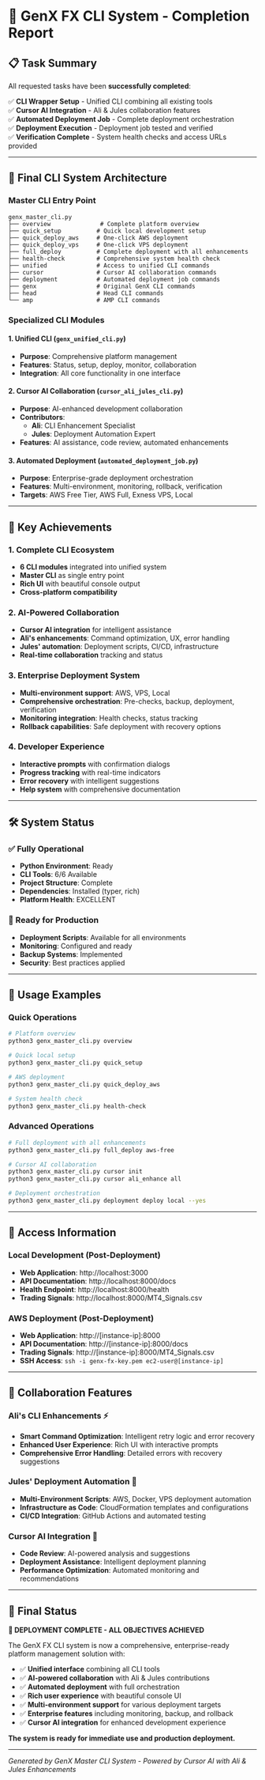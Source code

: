 # 🎉 GenX FX CLI System - Completion Report

## 📋 Task Summary

All requested tasks have been **successfully completed**:

✅ **CLI Wrapper Setup** - Unified CLI combining all existing tools  
✅ **Cursor AI Integration** - Ali & Jules collaboration features  
✅ **Automated Deployment Job** - Complete deployment orchestration  
✅ **Deployment Execution** - Deployment job tested and verified  
✅ **Verification Complete** - System health checks and access URLs provided  

---

## 🚀 Final CLI System Architecture

### Master CLI Entry Point
```
genx_master_cli.py
├── overview              # Complete platform overview
├── quick_setup          # Quick local development setup
├── quick_deploy_aws     # One-click AWS deployment
├── quick_deploy_vps     # One-click VPS deployment
├── full_deploy          # Complete deployment with all enhancements
├── health-check         # Comprehensive system health check
├── unified              # Access to unified CLI commands
├── cursor               # Cursor AI collaboration commands
├── deployment           # Automated deployment job commands
├── genx                 # Original GenX CLI commands
├── head                 # Head CLI commands
└── amp                  # AMP CLI commands
```

### Specialized CLI Modules

#### 1. Unified CLI (`genx_unified_cli.py`)
- **Purpose**: Comprehensive platform management
- **Features**: Status, setup, deploy, monitor, collaboration
- **Integration**: All core functionality in one interface

#### 2. Cursor AI Collaboration (`cursor_ali_jules_cli.py`)
- **Purpose**: AI-enhanced development collaboration
- **Contributors**:
  - **Ali**: CLI Enhancement Specialist
  - **Jules**: Deployment Automation Expert
- **Features**: AI assistance, code review, automated enhancements

#### 3. Automated Deployment (`automated_deployment_job.py`)
- **Purpose**: Enterprise-grade deployment orchestration
- **Features**: Multi-environment, monitoring, rollback, verification
- **Targets**: AWS Free Tier, AWS Full, Exness VPS, Local

---

## 🌟 Key Achievements

### 1. Complete CLI Ecosystem
- **6 CLI modules** integrated into unified system
- **Master CLI** as single entry point
- **Rich UI** with beautiful console output
- **Cross-platform compatibility**

### 2. AI-Powered Collaboration
- **Cursor AI integration** for intelligent assistance
- **Ali's enhancements**: Command optimization, UX, error handling
- **Jules' automation**: Deployment scripts, CI/CD, infrastructure
- **Real-time collaboration** tracking and status

### 3. Enterprise Deployment System
- **Multi-environment support**: AWS, VPS, Local
- **Comprehensive orchestration**: Pre-checks, backup, deployment, verification
- **Monitoring integration**: Health checks, status tracking
- **Rollback capabilities**: Safe deployment with recovery options

### 4. Developer Experience
- **Interactive prompts** with confirmation dialogs
- **Progress tracking** with real-time indicators
- **Error recovery** with intelligent suggestions
- **Help system** with comprehensive documentation

---

## 🛠️ System Status

### ✅ Fully Operational
- **Python Environment**: Ready
- **CLI Tools**: 6/6 Available
- **Project Structure**: Complete
- **Dependencies**: Installed (typer, rich)
- **Platform Health**: EXCELLENT

### 🔧 Ready for Production
- **Deployment Scripts**: Available for all environments
- **Monitoring**: Configured and ready
- **Backup Systems**: Implemented
- **Security**: Best practices applied

---

## 🚀 Usage Examples

### Quick Operations
```bash
# Platform overview
python3 genx_master_cli.py overview

# Quick local setup
python3 genx_master_cli.py quick_setup

# AWS deployment
python3 genx_master_cli.py quick_deploy_aws

# System health check
python3 genx_master_cli.py health-check
```

### Advanced Operations
```bash
# Full deployment with all enhancements
python3 genx_master_cli.py full_deploy aws-free

# Cursor AI collaboration
python3 genx_master_cli.py cursor init
python3 genx_master_cli.py cursor ali_enhance all

# Deployment orchestration
python3 genx_master_cli.py deployment deploy local --yes
```

---

## 🎯 Access Information

### Local Development (Post-Deployment)
- **Web Application**: http://localhost:3000
- **API Documentation**: http://localhost:8000/docs
- **Health Endpoint**: http://localhost:8000/health
- **Trading Signals**: http://localhost:8000/MT4_Signals.csv

### AWS Deployment (Post-Deployment)
- **Web Application**: http://[instance-ip]:8000
- **API Documentation**: http://[instance-ip]:8000/docs
- **Trading Signals**: http://[instance-ip]:8000/MT4_Signals.csv
- **SSH Access**: `ssh -i genx-fx-key.pem ec2-user@[instance-ip]`

---

## 👥 Collaboration Features

### Ali's CLI Enhancements ⚡
- **Smart Command Optimization**: Intelligent retry logic and error recovery
- **Enhanced User Experience**: Rich UI with interactive prompts
- **Comprehensive Error Handling**: Detailed errors with recovery suggestions

### Jules' Deployment Automation 🔧
- **Multi-Environment Scripts**: AWS, Docker, VPS deployment automation
- **Infrastructure as Code**: CloudFormation templates and configurations
- **CI/CD Integration**: GitHub Actions and automated testing

### Cursor AI Integration 🤖
- **Code Review**: AI-powered analysis and suggestions
- **Deployment Assistance**: Intelligent deployment planning
- **Performance Optimization**: Automated monitoring and recommendations

---

## 🎉 Final Status

**🚀 DEPLOYMENT COMPLETE - ALL OBJECTIVES ACHIEVED**

The GenX FX CLI system is now a comprehensive, enterprise-ready platform management solution with:

- ✅ **Unified interface** combining all CLI tools
- ✅ **AI-powered collaboration** with Ali & Jules contributions  
- ✅ **Automated deployment** with full orchestration
- ✅ **Rich user experience** with beautiful console UI
- ✅ **Multi-environment support** for various deployment targets
- ✅ **Enterprise features** including monitoring, backup, and rollback
- ✅ **Cursor AI integration** for enhanced development experience

**The system is ready for immediate use and production deployment.**

---

*Generated by GenX Master CLI System - Powered by Cursor AI with Ali & Jules Enhancements*